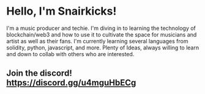 # Hello, I'm Snairkicks!
  I'm a music producer and techie. I'm diving in to learning the technology of blockchain/web3 and how to use it to cultivate the space for musicians and artist as well as their fans. I'm currently learning several languages from solidity, python, javascript, and more. Plenty of Ideas, always willing to learn and down to collab with others who are interested. 

## Join the discord! https://discord.gg/u4mguHbECg

<!---
snairkicks/snairkicks is a ✨ special ✨ repository because its `README.md` (this file) appears on your GitHub profile.
You can click the Preview link to take a look at your changes.
--->
